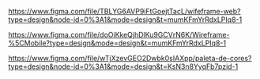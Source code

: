 https://www.figma.com/file/TBLYG6AVP9iFtGoejtTacL/wifeframe-web?type=design&node-id=0%3A1&mode=design&t=mumKFmYrRdxLPIq8-1

https://www.figma.com/file/doOiKkeQjhDlKu9GCVrN6K/Wireframe-%5CMobile?type=design&mode=design&t=mumKFmYrRdxLPIq8-1

https://www.figma.com/file/wTjXzevGEO2Dwbk0sIAXpp/paleta-de-cores?type=design&node-id=0%3A1&mode=design&t=KsN3n8YyqFb7pzid-1
